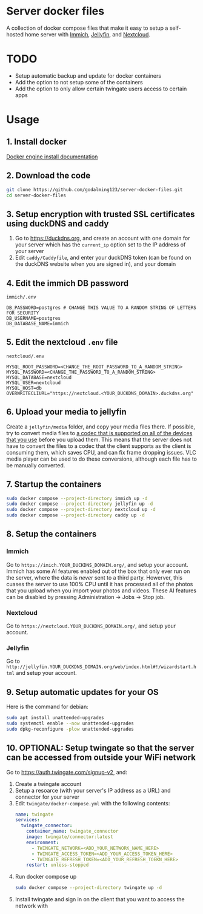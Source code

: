 # Server docker files
A collection of docker compose files that make it easy to setup a self-hosted home server with [Immich](https://immich.app/), [Jellyfin](https://jellyfin.org/), and [Nextcloud](https://nextcloud.com/).

# TODO
- Setup automatic backup and update for docker containers
- Add the option to not setup some of the containers
- Add the option to only allow certain twingate users access to certain apps

# Usage

## 1. Install docker
[Docker engine install documentation](https://docs.docker.com/engine/install/)

## 2. Download the code
```sh
git clone https://github.com/godalming123/server-docker-files.git
cd server-docker-files
```

## 3. Setup encryption with trusted SSL certificates using duckDNS and caddy
1. Go to https://duckdns.org, and create an account with one domain for your server which has the `current_ip` option set to the IP address of your server
2. Edit `caddy/Caddyfile`, and enter your duckDNS token (can be found on the duckDNS website when you are signed in), and your domain

## 4. Edit the immich DB password
`immich/.env`
```env
DB_PASSWORD=postgres # CHANGE THIS VALUE TO A RANDOM STRING OF LETTERS FOR SECURITY
DB_USERNAME=postgres
DB_DATABASE_NAME=immich
```

## 5. Edit the nextcloud `.env` file
`nextcloud/.env`
```env
MYSQL_ROOT_PASSWORD=<CHANGE_THE_ROOT_PASSWORD_TO_A_RANDOM_STRING>
MYSQL_PASSWORD=<CHANGE_THE_PASSWORD_TO_A_RANDOM_STRING>
MYSQL_DATABASE=nextcloud
MYSQL_USER=nextcloud
MYSQL_HOST=db
OVERWRITECLIURL="https://nextcloud.<YOUR_DUCKDNS_DOMAIN>.duckdns.org"
```

## 6. Upload your media to jellyfin
Create a `jellyfin/media` folder, and copy your media files there. If possible, try to convert media files to [a codec that is supported on all of the devices that you use](https://jellyfin.org/docs/general/clients/codec-support/) before you upload them. This means that the server does not have to convert the files to a codec that the client supports as the client is consuming them, which saves CPU, and can fix frame dropping issues. VLC media player can be used to do these conversions, although each file has to be manually converted.

## 7. Startup the containers
```sh
sudo docker compose --project-directory immich up -d
sudo docker compose --project-directory jellyfin up -d
sudo docker compose --project-directory nextcloud up -d
sudo docker compose --project-directory caddy up -d
```

## 8. Setup the containers
### Immich
Go to `https://imich.YOUR_DUCKDNS_DOMAIN.org/`, and setup your account. Immich has some AI features enabled out of the box that only ever run on the server, where the data is *never* sent to a third party. Howerver, this cuases the server to use 100% CPU until it has processed all of the photos that you upload when you import your photos and videos. These AI features can be disabled by pressing Administration -> Jobs -> Stop job.
### Nextcloud
Go to `https://nextcloud.YOUR_DUCKDNS_DOMAIN.org/`, and setup your account.
### Jellyfin
Go to `http://jellyfin.YOUR_DUCKDNS_DOMAIN.org/web/index.html#!/wizardstart.html` and setup your account.

## 9. Setup automatic updates for your OS
Here is the command for debian:
```sh
sudo apt install unattended-upgrades
sudo systemctl enable --now unattended-upgrades
sudo dpkg-reconfigure -plow unattended-upgrades
```

## 10. OPTIONAL: Setup twingate so that the server can be accessed from outside your WiFi network
Go to https://auth.twingate.com/signup-v2, and:
1. Create a twingate account
2. Setup a resoarce (with your server's IP address as a URL) and connector for your server
3. Edit `twingate/docker-compose.yml` with the following contents:
   ```yaml
   name: twingate
   services:
     twingate_connector:
       container_name: twingate_connector
       image: twingate/connector:latest
       environment:
         - TWINGATE_NETWORK=<ADD_YOUR_NETWORK_NAME_HERE>
         - TWINGATE_ACCESS_TOKEN=<ADD_YOUR_ACCESS_TOKEN_HERE>
         - TWINGATE_REFRESH_TOKEN=<ADD_YOUR_REFRESH_TOEKN_HERE>
       restart: unless-stopped
   ```
4. Run docker compose up
   ```sh
   sudo docker compose --project-directory twingate up -d
   ```
5. Install twingate and sign in on the client that you want to access the network with

